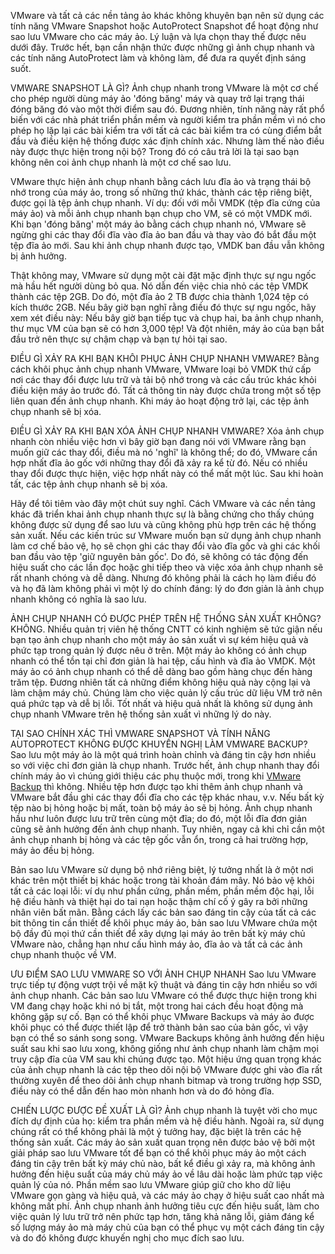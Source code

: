 VMware và tất cả các nền tảng ảo khác không khuyên bạn nên sử dụng các tính năng VMware Snapshot hoặc AutoProtect Snapshot để hoạt động như sao lưu VMware cho các máy ảo. Lý luận và lựa chọn thay thế được nêu dưới đây. Trước hết, bạn cần nhận thức được những gì ảnh chụp nhanh và các tính năng AutoProtect làm và không làm, để đưa ra quyết định sáng suốt.

VMWARE SNAPSHOT LÀ GÌ?
Ảnh chụp nhanh trong VMware là một cơ chế cho phép người dùng máy ảo 'đóng băng' máy và quay trở lại trạng thái đóng băng đó vào một thời điểm sau đó. Đương nhiên, tính năng này rất phổ biến với các nhà phát triển phần mềm và người kiểm tra phần mềm vì nó cho phép họ lặp lại các bài kiểm tra với tất cả các bài kiểm tra có cùng điểm bắt đầu và điều kiện hệ thống được xác định chính xác. Nhưng làm thế nào điều này được thực hiện trong nội bộ? Trong đó có câu trả lời là tại sao bạn không nên coi ảnh chụp nhanh là một cơ chế sao lưu.

VMware thực hiện ảnh chụp nhanh bằng cách lưu đĩa ảo và trạng thái bộ nhớ trong của máy ảo, trong số những thứ khác, thành các tệp riêng biệt, được gọi là tệp ảnh chụp nhanh. Ví dụ: đối với mỗi VMDK (tệp đĩa cứng của máy ảo) và mỗi ảnh chụp nhanh bạn chụp cho VM, sẽ có một VMDK mới. Khi bạn 'đóng băng' một máy ảo bằng cách chụp nhanh nó, VMware sẽ ngừng ghi các thay đổi đĩa vào đĩa ảo ban đầu và thay vào đó bắt đầu một tệp đĩa ảo mới. Sau khi ảnh chụp nhanh được tạo, VMDK ban đầu vẫn không bị ảnh hưởng.

Thật không may, VMware sử dụng một cài đặt mặc định thực sự ngu ngốc mà hầu hết người dùng bỏ qua. Nó dẫn đến việc chia nhỏ các tệp VMDK thành các tệp 2GB. Do đó, một đĩa ảo 2 TB được chia thành 1,024 tệp có kích thước 2GB. Nếu bây giờ bạn nghĩ rằng điều đó thực sự ngu ngốc, hãy xem xét điều này: Nếu bây giờ bạn tiếp tục và chụp hai, ba ảnh chụp nhanh, thư mục VM của bạn sẽ có hơn 3,000 tệp! Và đột nhiên, máy ảo của bạn bắt đầu trở nên thực sự chậm chạp và bạn tự hỏi tại sao.

ĐIỀU GÌ XẢY RA KHI BẠN KHÔI PHỤC ẢNH CHỤP NHANH VMWARE?
Bằng cách khôi phục ảnh chụp nhanh VMware, VMware loại bỏ VMDK thứ cấp nơi các thay đổi được lưu trữ và tải bộ nhớ trong và các cấu trúc khác khỏi điều kiện máy ảo trước đó. Tất cả thông tin này được chứa trong một số tệp liên quan đến ảnh chụp nhanh. Khi máy ảo hoạt động trở lại, các tệp ảnh chụp nhanh sẽ bị xóa.

ĐIỀU GÌ XẢY RA KHI BẠN XÓA ẢNH CHỤP NHANH VMWARE?
Xóa ảnh chụp nhanh còn nhiều việc hơn vì bây giờ bạn đang nói với VMware rằng bạn muốn giữ các thay đổi, điều mà nó 'nghĩ' là không thể; do đó, VMware cần hợp nhất đĩa ảo gốc với những thay đổi đã xảy ra kể từ đó. Nếu có nhiều thay đổi được thực hiện, việc hợp nhất này có thể mất một lúc. Sau khi hoàn tất, các tệp ảnh chụp nhanh sẽ bị xóa.

Hãy để tôi tiêm vào đây một chút suy nghĩ. Cách VMware và các nền tảng khác đã triển khai ảnh chụp nhanh thực sự là bằng chứng cho thấy chúng không được sử dụng để sao lưu và cũng không phù hợp trên các hệ thống sản xuất. Nếu các kiến trúc sư VMware muốn bạn sử dụng ảnh chụp nhanh làm cơ chế bảo vệ, họ sẽ chọn ghi các thay đổi vào đĩa gốc và ghi các khối ban đầu vào tệp 'giữ nguyên bản gốc'. Do đó, sẽ không có tác động đến hiệu suất cho các lần đọc hoặc ghi tiếp theo và việc xóa ảnh chụp nhanh sẽ rất nhanh chóng và dễ dàng. Nhưng đó không phải là cách họ làm điều đó và họ đã làm không phải vì một lý do chính đáng: lý do đơn giản là ảnh chụp nhanh không có nghĩa là sao lưu.

ẢNH CHỤP NHANH CÓ ĐƯỢC PHÉP TRÊN HỆ THỐNG SẢN XUẤT KHÔNG? KHÔNG.
Nhiều quản trị viên hệ thống CNTT có kinh nghiệm sẽ tức giận nếu bạn tạo ảnh chụp nhanh cho một máy ảo sản xuất vì sự kém hiệu quả và phức tạp trong quản lý được nêu ở trên. Một máy ảo không có ảnh chụp nhanh có thể tồn tại chỉ đơn giản là hai tệp, cấu hình và đĩa ảo VMDK. Một máy ảo có ảnh chụp nhanh có thể dễ dàng bao gồm hàng chục đến hàng trăm tệp. Đương nhiên tất cả những điểm không hiệu quả này cộng lại và làm chậm máy chủ. Chúng làm cho việc quản lý cấu trúc dữ liệu VM trở nên quá phức tạp và dễ bị lỗi. Tốt nhất và hiệu quả nhất là không sử dụng ảnh chụp nhanh VMware trên hệ thống sản xuất vì những lý do này.

TẠI SAO CHÍNH XÁC THÌ VMWARE SNAPSHOT VÀ TÍNH NĂNG AUTOPROTECT KHÔNG ĐƯỢC KHUYẾN NGHỊ LÀM VMWARE BACKUP?
Sao lưu một máy ảo là một quá trình hoàn chỉnh và đáng tin cậy hơn nhiều so với việc chỉ đơn giản là chụp nhanh. Trước hết, ảnh chụp nhanh thay đổi chính máy ảo vì chúng giới thiệu các phụ thuộc mới, trong khi [VMware Backup](http://www.vmwarebackup.ovh/) thì không. Nhiều tệp hơn được tạo khi thêm ảnh chụp nhanh và VMware bắt đầu ghi các thay đổi đĩa cho các tệp khác nhau, v.v. Nếu bất kỳ tệp nào bị hỏng hoặc bị mất, toàn bộ máy ảo sẽ bị hỏng. Ảnh chụp nhanh hầu như luôn được lưu trữ trên cùng một đĩa; do đó, một lỗi đĩa đơn giản cũng sẽ ảnh hưởng đến ảnh chụp nhanh. Tuy nhiên, ngay cả khi chỉ cần một ảnh chụp nhanh bị hỏng và các tệp gốc vẫn ổn, trong cả hai trường hợp, máy ảo đều bị hỏng.

Bản sao lưu VMware sử dụng bộ nhớ riêng biệt, lý tưởng nhất là ở một nơi khác trên một thiết bị khác hoặc trong tài khoản đám mây. Nó bảo vệ khỏi tất cả các loại lỗi: ví dụ như phần cứng, phần mềm, phần mềm độc hại, lỗi hệ điều hành và thiệt hại do tai nạn hoặc thậm chí cố ý gây ra bởi những nhân viên bất mãn. Bằng cách lấy các bản sao đáng tin cậy của tất cả các bit thông tin cần thiết để khôi phục máy ảo, bản sao lưu VMware chứa một bộ đầy đủ mọi thứ cần thiết để xây dựng lại máy ảo trên bất kỳ máy chủ VMware nào, chẳng hạn như cấu hình máy ảo, đĩa ảo và tất cả các ảnh chụp nhanh thuộc về VM.

ƯU ĐIỂM SAO LƯU VMWARE SO VỚI ẢNH CHỤP NHANH
Sao lưu VMware trực tiếp tự động vượt trội về mặt kỹ thuật và đáng tin cậy hơn nhiều so với ảnh chụp nhanh. Các bản sao lưu VMware có thể được thực hiện trong khi VM đang chạy hoặc khi nó bị tắt, một trong hai cách đều hoạt động mà không gặp sự cố. Bạn có thể khôi phục VMware Backups và máy ảo được khôi phục có thể được thiết lập để trở thành bản sao của bản gốc, vì vậy bạn có thể so sánh song song. VMware Backups không ảnh hưởng đến hiệu suất sau khi sao lưu xong, không giống như ảnh chụp nhanh làm chậm mọi truy cập đĩa của VM sau khi chúng được tạo. Một hiệu ứng quan trọng khác của ảnh chụp nhanh là các tệp theo dõi nội bộ VMware được ghi vào đĩa rất thường xuyên để theo dõi ảnh chụp nhanh bitmap và trong trường hợp SSD, điều này có thể dẫn đến hao mòn nhanh hơn và do đó hỏng đĩa.

CHIẾN LƯỢC ĐƯỢC ĐỀ XUẤT LÀ GÌ?
Ảnh chụp nhanh là tuyệt vời cho mục đích dự định của họ: kiểm tra phần mềm và hệ điều hành. Ngoài ra, sử dụng chúng rất có thể không phải là một ý tưởng hay, đặc biệt là trên các hệ thống sản xuất. Các máy ảo sản xuất quan trọng nên được bảo vệ bởi một giải pháp sao lưu VMware tốt để bạn có thể khôi phục máy ảo một cách đáng tin cậy trên bất kỳ máy chủ nào, bất kể điều gì xảy ra, mà không ảnh hưởng đến hiệu suất của máy chủ máy ảo về lâu dài hoặc làm phức tạp việc quản lý của nó. Phần mềm sao lưu VMware giúp giữ cho kho dữ liệu VMware gọn gàng và hiệu quả, và các máy ảo chạy ở hiệu suất cao nhất mà không mất phí. Ảnh chụp nhanh ảnh hưởng tiêu cực đến hiệu suất, làm cho việc quản lý lưu trữ trở nên phức tạp hơn, tăng khả năng lỗi, giảm đáng kể số lượng máy ảo mà máy chủ của bạn có thể phục vụ một cách đáng tin cậy và do đó không được khuyến nghị cho mục đích sao lưu.
